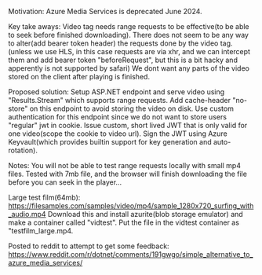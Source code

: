 Motivation:
Azure Media Services is deprecated June 2024.

Key take aways:
Video tag needs range requests to be effective(to be able to seek before finished downloading).
There does not seem to be any way to alter(add bearer token header) the requests done by the video tag.
(unless we use HLS, in this case requests are via xhr, and we can intercept them and add bearer token
 "beforeRequest", but this is a bit hacky and apperently is not supported by safari)
We dont want any parts of the video stored on the client after playing is finished.

Proposed solution:
Setup ASP.NET endpoint and serve video using "Results.Stream" which supports range requests.
Add cache-header "no-store" on this endpoint to avoid storing the video on disk.
Use custom authentication for this endpoint since we do not want to store users "regular" jwt in cookie.
Issue custom, short lived JWT that is only valid for one video(scope the cookie to video url).
Sign the JWT using Azure Keyvault(which provides builtin support for key generation and auto-rotation).

Notes:
You will not be able to test range requests locally with small mp4 files.
Tested with 7mb file, and the browser will finish downloading the file
before you can seek in the player...

Large test film(64mb): https://filesamples.com/samples/video/mp4/sample_1280x720_surfing_with_audio.mp4
Download this and install azurite(blob storage emulator) and make a container called "vidtest".
Put the file in the vidtest container as "testfilm_large.mp4.

Posted to reddit to attempt to get some feedback:
https://www.reddit.com/r/dotnet/comments/191gwgo/simple_alternative_to_azure_media_services/
